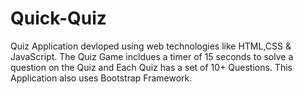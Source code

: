 # Quick-Quiz
Quiz Application devloped using web technologies like HTML,CSS & JavaScript.
The Quiz Game incldues a timer of 15 seconds to solve a question on the Quiz and Each Quiz has a set of 10+ Questions.
This Application also uses Bootstrap Framework.
